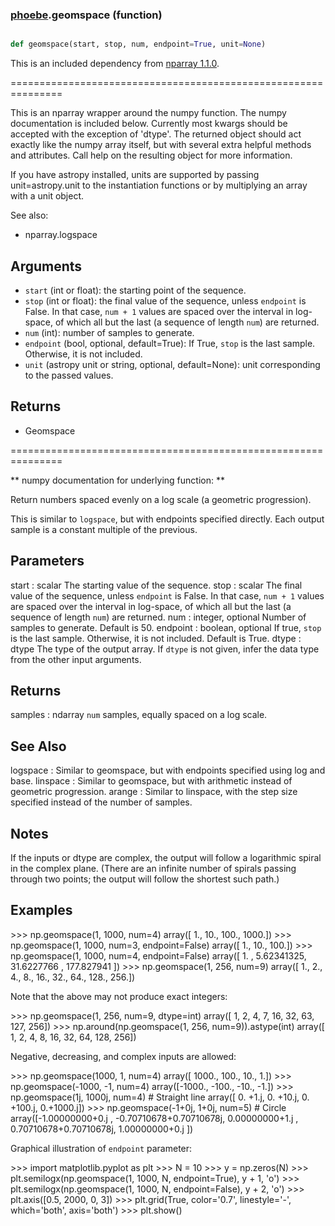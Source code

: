 ### [phoebe](phoebe.md).geomspace (function)


```py

def geomspace(start, stop, num, endpoint=True, unit=None)

```



This is an included dependency from [nparray 1.1.0](https://nparray.readthedocs.io/en/1.1.0/).

===============================================================


This is an nparray wrapper around the numpy function.  The
numpy documentation is included below.  Currently most kwargs
should be accepted with the exception of 'dtype'.  The returned
object should act exactly like the numpy array itself, but with
several extra helpful methods and attributes.  Call help on the
resulting object for more information.

If you have astropy installed, units are supported by passing unit=astropy.unit
to the instantiation functions or by multiplying an array with a unit object.


See also:

* nparray.logspace

Arguments
------------
* `start` (int or float): the starting point of the sequence.
* `stop` (int or float): the final value of the sequence, unless `endpoint`
is False.  In that case, ``num + 1`` values are spaced over the
interval in log-space, of which all but the last (a sequence of
length `num`) are returned.
* `num` (int): number of samples to generate.
* `endpoint` (bool, optional, default=True): If True, `stop` is the last
sample. Otherwise, it is not included.
* `unit` (astropy unit or string, optional, default=None): unit
corresponding to the passed values.

Returns
-----------
* Geomspace


===============================================================

** numpy documentation for underlying function: **


Return numbers spaced evenly on a log scale (a geometric progression).

This is similar to `logspace`, but with endpoints specified directly.
Each output sample is a constant multiple of the previous.

Parameters
----------
start : scalar
The starting value of the sequence.
stop : scalar
The final value of the sequence, unless `endpoint` is False.
In that case, ``num + 1`` values are spaced over the
interval in log-space, of which all but the last (a sequence of
length `num`) are returned.
num : integer, optional
Number of samples to generate.  Default is 50.
endpoint : boolean, optional
If true, `stop` is the last sample. Otherwise, it is not included.
Default is True.
dtype : dtype
The type of the output array.  If `dtype` is not given, infer the data
type from the other input arguments.

Returns
-------
samples : ndarray
`num` samples, equally spaced on a log scale.

See Also
--------
logspace : Similar to geomspace, but with endpoints specified using log
and base.
linspace : Similar to geomspace, but with arithmetic instead of geometric
progression.
arange : Similar to linspace, with the step size specified instead of the
number of samples.

Notes
-----
If the inputs or dtype are complex, the output will follow a logarithmic
spiral in the complex plane.  (There are an infinite number of spirals
passing through two points; the output will follow the shortest such path.)

Examples
--------
&gt;&gt;&gt; np.geomspace(1, 1000, num=4)
array([    1.,    10.,   100.,  1000.])
&gt;&gt;&gt; np.geomspace(1, 1000, num=3, endpoint=False)
array([   1.,   10.,  100.])
&gt;&gt;&gt; np.geomspace(1, 1000, num=4, endpoint=False)
array([   1.        ,    5.62341325,   31.6227766 ,  177.827941  ])
&gt;&gt;&gt; np.geomspace(1, 256, num=9)
array([   1.,    2.,    4.,    8.,   16.,   32.,   64.,  128.,  256.])

Note that the above may not produce exact integers:

&gt;&gt;&gt; np.geomspace(1, 256, num=9, dtype=int)
array([  1,   2,   4,   7,  16,  32,  63, 127, 256])
&gt;&gt;&gt; np.around(np.geomspace(1, 256, num=9)).astype(int)
array([  1,   2,   4,   8,  16,  32,  64, 128, 256])

Negative, decreasing, and complex inputs are allowed:

&gt;&gt;&gt; np.geomspace(1000, 1, num=4)
array([ 1000.,   100.,    10.,     1.])
&gt;&gt;&gt; np.geomspace(-1000, -1, num=4)
array([-1000.,  -100.,   -10.,    -1.])
&gt;&gt;&gt; np.geomspace(1j, 1000j, num=4)  # Straight line
array([ 0.   +1.j,  0.  +10.j,  0. +100.j,  0.+1000.j])
&gt;&gt;&gt; np.geomspace(-1+0j, 1+0j, num=5)  # Circle
array([-1.00000000+0.j        , -0.70710678+0.70710678j,
0.00000000+1.j        ,  0.70710678+0.70710678j,
1.00000000+0.j        ])

Graphical illustration of ``endpoint`` parameter:

&gt;&gt;&gt; import matplotlib.pyplot as plt
&gt;&gt;&gt; N = 10
&gt;&gt;&gt; y = np.zeros(N)
&gt;&gt;&gt; plt.semilogx(np.geomspace(1, 1000, N, endpoint=True), y + 1, 'o')
&gt;&gt;&gt; plt.semilogx(np.geomspace(1, 1000, N, endpoint=False), y + 2, 'o')
&gt;&gt;&gt; plt.axis([0.5, 2000, 0, 3])
&gt;&gt;&gt; plt.grid(True, color='0.7', linestyle='-', which='both', axis='both')
&gt;&gt;&gt; plt.show()

